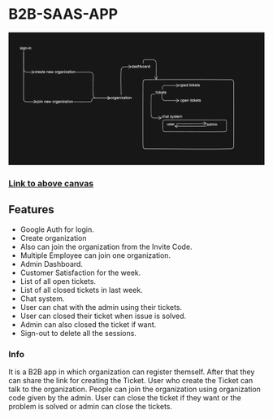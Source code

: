 # B2B-SAAS-APP

<img src="./public/project.png"/>

### [Link to above canvas](https://app.eraser.io/workspace/wSaiPZPORvI7o7ZJjJRP?origin=share)

## Features

- Google Auth for login.
- Create organization
- Also can join the organization from the Invite Code.
- Multiple Employee can join one organization.
- Admin Dashboard.
- Customer Satisfaction for the week.
- List of all open tickets.
- List of all closed tickets in last week.
- Chat system.
- User can chat with the admin using their tickets.
- User can closed their ticket when issue is solved.
- Admin can also closed the ticket if want.
- Sign-out to delete all the sessions.

### Info

It is a B2B app in which organization can register themself. After that they can share the link for creating the Ticket. User who create the Ticket can talk to the organization. People can join the organization using organization code given by the admin. User can close the ticket if they want or the problem is solved or admin can close the tickets.
